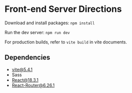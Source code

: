# Front-end Server Directions

Download and install packages: `npm install`

Run the dev server: `npm run dev`

For production builds, refer to `vite build` in vite documents.

## Dependencies
* vite@5.4.1
* Sass 
* React@18.3.1
* React-Router@6.26.1
